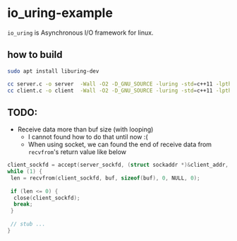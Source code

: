 # io_uring-example

`io_uring` is Asynchronous I/O framework for linux.

## how to build

```sh
sudo apt install liburing-dev

cc server.c -o server  -Wall -O2 -D_GNU_SOURCE -luring -std=c++11 -lpthread
cc client.c -o client  -Wall -O2 -D_GNU_SOURCE -luring -std=c++11 -lpthread
```


## TODO:

 - Receive data more than buf size (with looping)
   - I cannot found how to do that until now :(
   - When using socket, we can found the end of receive data from `recvfrom`'s return value like below

```c
client_sockfd = accept(server_sockfd, (struct sockaddr *)&client_addr, &client_addr_len);
while (1) {
 len = recvfrom(client_sockfd, buf, sizeof(buf), 0, NULL, 0);
 
 if (len <= 0) {
  close(client_sockfd);
  break;
 }
 
 // stub ...
}
```
